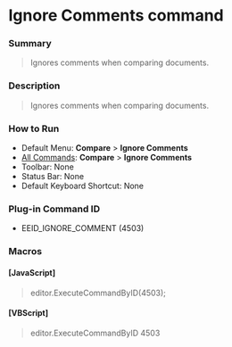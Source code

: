 # Ignore Comments command

### Summary

> Ignores comments when comparing documents.

### Description

> Ignores comments when comparing documents.

### How to Run

- Default Menu: **Compare** \> **Ignore Comments**
- [All Commands](../tools/all_commands): **Compare** \> **Ignore Comments**
- Toolbar: None
- Status Bar: None
- Default Keyboard Shortcut: None

### Plug-in Command ID

- EEID\_IGNORE\_COMMENT (4503)

### Macros

#### \[JavaScript\]

> editor.ExecuteCommandByID(4503);

#### \[VBScript\]

> editor.ExecuteCommandByID 4503
